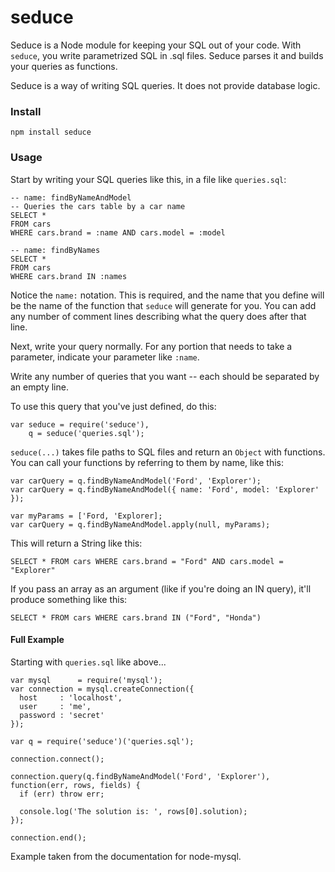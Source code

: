 # seduce

Seduce is a Node module for keeping your SQL out of your code.  With `seduce`,
you write parametrized SQL in .sql files.  Seduce parses it and builds your
queries as functions.

Seduce is a way of writing SQL queries.  It does not provide database logic.

### Install

`npm install seduce`

### Usage

Start by writing your SQL queries like this, in a file like `queries.sql`:

    -- name: findByNameAndModel
    -- Queries the cars table by a car name
    SELECT *
    FROM cars
    WHERE cars.brand = :name AND cars.model = :model

    -- name: findByNames
    SELECT *
    FROM cars
    WHERE cars.brand IN :names

Notice the `name:` notation.  This is required, and the name that you define
will be the name of the function that `seduce` will generate for you.  You can
add any number of comment lines describing what the query does after that line.

Next, write your query normally.  For any portion that needs to take a
parameter, indicate your parameter like `:name`.

Write any number of queries that you want -- each should be separated by an
empty line.

To use this query that you've just defined, do this:

    var seduce = require('seduce'),
        q = seduce('queries.sql');

`seduce(...)` takes file paths to SQL files and return an `Object` with functions.  You can call your
functions by referring to them by name, like this:

    var carQuery = q.findByNameAndModel('Ford', 'Explorer');
    var carQuery = q.findByNameAndModel({ name: 'Ford', model: 'Explorer' });

    var myParams = ['Ford, 'Explorer];
    var carQuery = q.findByNameAndModel.apply(null, myParams);

This will return a String like this:

    SELECT * FROM cars WHERE cars.brand = "Ford" AND cars.model = "Explorer"

If you pass an array as an argument (like if you're doing an IN query), it'll
produce something like this:

    SELECT * FROM cars WHERE cars.brand IN ("Ford", "Honda")

#### Full Example

Starting with `queries.sql` like above...

    var mysql      = require('mysql');
    var connection = mysql.createConnection({
      host     : 'localhost',
      user     : 'me',
      password : 'secret'
    });

    var q = require('seduce')('queries.sql');

    connection.connect();

    connection.query(q.findByNameAndModel('Ford', 'Explorer'), function(err, rows, fields) {
      if (err) throw err;

      console.log('The solution is: ', rows[0].solution);
    });

    connection.end();

Example taken from the documentation for node-mysql.

